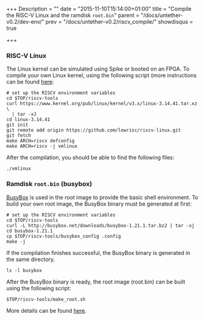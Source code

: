 +++
Description = ""
date = "2015-11-10T15:14:00+01:00"
title = "Compile the RISC-V Linux and the ramdisk `root.bin`"
parent = "/docs/untether-v0.2/dev-env/"
prev = "/docs/untether-v0.2/riscv_compile/"
showdisqus = true

+++

<a name="linux"></a>
### RISC-V Linux

The Linux kernel can be simulated using Spike or booted on an FPGA. To
compile your own Linux kernel, using the following script (more instructions
can be found [here](https://github.com/riscv/riscv-linux#linuxrisc-v):

    # set up the RISCV environment variables
    cd $TOP/riscv-tools
    curl https://www.kernel.org/pub/linux/kernel/v3.x/linux-3.14.41.tar.xz \
      | tar -xJ
    cd linux-3.14.41
    git init
    git remote add origin https://github.com/lowrisc/riscv-linux.git
    git fetch
    make ARCH=riscv defconfig
    make ARCH=riscv -j vmlinux

After the compilation, you should be able to find the following files:

    ./vmlinux


<a name="busybox"></a>
### Ramdisk `root.bin` (busybox)

[BusyBox](www.busybox.net) is used in the root image to provide the
basic shell environment. To build your own root image, the BusyBox
binary must be generated at first:

    # set up the RISCV environment variables
    cd $TOP/riscv-tools
    curl -L http://busybox.net/downloads/busybox-1.21.1.tar.bz2 | tar -xj
    cd busybox-1.21.1
    cp $TOP/riscv-tools/busybox_config .config
    make -j

If the compilation finishes successful, the BusyBox binary is generated in the same directory.

    ls -l busybox

After the BusyBox binary is ready, the root image (root.bin) can be
built using the following script: 

    $TOP/riscv-tools/make_root.sh

More details can be found [here](https://github.com/riscv/riscv-tools). 
